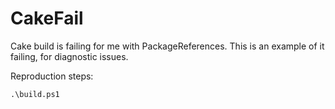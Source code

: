# CakeFail
Cake build is failing for me with PackageReferences. This is an example of it failing, for diagnostic issues.

Reproduction steps:

```.\build.ps1```
